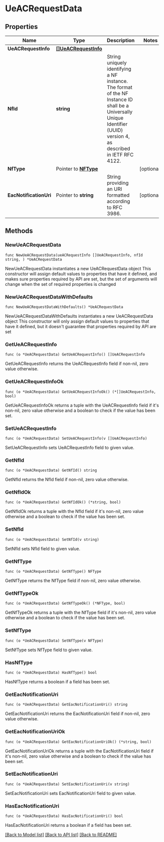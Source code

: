 # UeACRequestData

## Properties

Name | Type | Description | Notes
------------ | ------------- | ------------- | -------------
**UeACRequestInfo** | [**[]UeACRequestInfo**](UeACRequestInfo.md) |  | 
**NfId** | **string** | String uniquely identifying a NF instance. The format of the NF Instance ID shall be a  Universally Unique Identifier (UUID) version 4, as described in IETF RFC 4122.   | 
**NfType** | Pointer to [**NFType**](NFType.md) |  | [optional] 
**EacNotificationUri** | Pointer to **string** | String providing an URI formatted according to RFC 3986. | [optional] 

## Methods

### NewUeACRequestData

`func NewUeACRequestData(ueACRequestInfo []UeACRequestInfo, nfId string, ) *UeACRequestData`

NewUeACRequestData instantiates a new UeACRequestData object
This constructor will assign default values to properties that have it defined,
and makes sure properties required by API are set, but the set of arguments
will change when the set of required properties is changed

### NewUeACRequestDataWithDefaults

`func NewUeACRequestDataWithDefaults() *UeACRequestData`

NewUeACRequestDataWithDefaults instantiates a new UeACRequestData object
This constructor will only assign default values to properties that have it defined,
but it doesn't guarantee that properties required by API are set

### GetUeACRequestInfo

`func (o *UeACRequestData) GetUeACRequestInfo() []UeACRequestInfo`

GetUeACRequestInfo returns the UeACRequestInfo field if non-nil, zero value otherwise.

### GetUeACRequestInfoOk

`func (o *UeACRequestData) GetUeACRequestInfoOk() (*[]UeACRequestInfo, bool)`

GetUeACRequestInfoOk returns a tuple with the UeACRequestInfo field if it's non-nil, zero value otherwise
and a boolean to check if the value has been set.

### SetUeACRequestInfo

`func (o *UeACRequestData) SetUeACRequestInfo(v []UeACRequestInfo)`

SetUeACRequestInfo sets UeACRequestInfo field to given value.


### GetNfId

`func (o *UeACRequestData) GetNfId() string`

GetNfId returns the NfId field if non-nil, zero value otherwise.

### GetNfIdOk

`func (o *UeACRequestData) GetNfIdOk() (*string, bool)`

GetNfIdOk returns a tuple with the NfId field if it's non-nil, zero value otherwise
and a boolean to check if the value has been set.

### SetNfId

`func (o *UeACRequestData) SetNfId(v string)`

SetNfId sets NfId field to given value.


### GetNfType

`func (o *UeACRequestData) GetNfType() NFType`

GetNfType returns the NfType field if non-nil, zero value otherwise.

### GetNfTypeOk

`func (o *UeACRequestData) GetNfTypeOk() (*NFType, bool)`

GetNfTypeOk returns a tuple with the NfType field if it's non-nil, zero value otherwise
and a boolean to check if the value has been set.

### SetNfType

`func (o *UeACRequestData) SetNfType(v NFType)`

SetNfType sets NfType field to given value.

### HasNfType

`func (o *UeACRequestData) HasNfType() bool`

HasNfType returns a boolean if a field has been set.

### GetEacNotificationUri

`func (o *UeACRequestData) GetEacNotificationUri() string`

GetEacNotificationUri returns the EacNotificationUri field if non-nil, zero value otherwise.

### GetEacNotificationUriOk

`func (o *UeACRequestData) GetEacNotificationUriOk() (*string, bool)`

GetEacNotificationUriOk returns a tuple with the EacNotificationUri field if it's non-nil, zero value otherwise
and a boolean to check if the value has been set.

### SetEacNotificationUri

`func (o *UeACRequestData) SetEacNotificationUri(v string)`

SetEacNotificationUri sets EacNotificationUri field to given value.

### HasEacNotificationUri

`func (o *UeACRequestData) HasEacNotificationUri() bool`

HasEacNotificationUri returns a boolean if a field has been set.


[[Back to Model list]](../README.md#documentation-for-models) [[Back to API list]](../README.md#documentation-for-api-endpoints) [[Back to README]](../README.md)


